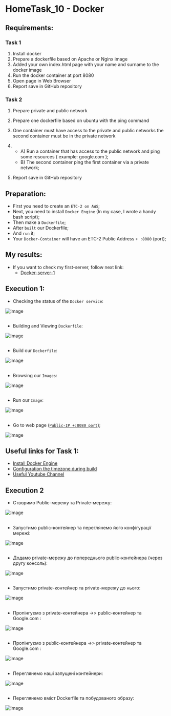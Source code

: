 # HomeTask_10 - Docker


## Requirements:
### Task 1
1. Install docker
2. Prepare a dockerfile based on Apache or Nginx image
3. Added your own index.html page with your name and surname to the docker image
4. Run the docker container at port 8080
5. Open page in Web Browser
6. Report save in GitHub repository

### Task 2
1. Prepare private and public network
2. Prepare one dockerfile based on ubuntu with the ping command
3. One container must have access to the private and public networks the second container
must be in the private network
4. - A) Run a container that has access to the public network and ping some resources (
example: google.com ); 
   - B) The second container ping the first container via a private network;

5. Report save in GitHub repository

## Preparation:
 - First you need to create an `ETC-2 on AWS`;
 - Next, you need to install `Docker Engine` (In my case, I wrote a handy bash script);
 - Then make a `Dockerfile`;
 - After `built` our Dockerfile;
 - And `run` it;
 - Your `Docker-Container` will have an ETC-2 Public Address `+ :8080` (port);
   
## My results:

- If you want to check my first-server, follow next link:
  - [Docker-server-1](http://3.123.229.58:8080/)
  
## Execution 1:
  
* Checking the status of the `Docker service`:  
  
  
![image](https://github.com/body21033/DevOps_BC/blob/main/Lab_10/img/1.jpg?raw=true)

##

* Building and Viewing `Dockerfile`:

![image](https://github.com/body21033/DevOps_BC/blob/main/Lab_10/img/2.jpg?raw=true)

##

* Build our `Dockerfile`: 

![image](https://github.com/body21033/DevOps_BC/blob/main/Lab_10/img/3.jpg?raw=true)

##

* Browsing our `Images`:

![image](https://github.com/body21033/DevOps_BC/blob/main/Lab_10/img/4.jpg?raw=true)

##

* Run our `Image`:

![image](https://github.com/body21033/DevOps_BC/blob/main/Lab_10/img/5.jpg?raw=true)

##

* Go to web page ([`Public-IP +:8080 port`][1]);

![image](https://github.com/body21033/DevOps_BC/blob/main/Lab_10/img/6.jpg?raw=true)



## Useful links for Task 1:
- [Install Docker Engine][2]
- [Configuration the timezone during build][3]
- [Useful Youtube Channel][4]





## Execution 2 
  
  * Створимо Public-мережу та Private-мережу:  
  
  
![image](https://github.com/body21033/DevOps_BC/blob/main/Lab_10/img/71.jpg?raw=true)

##

* Запустимо public-контейнер та переглянемо його конфігурації мережі:

![image](https://github.com/body21033/DevOps_BC/blob/main/Lab_10/img/72.jpg?raw=true)

##

* Додамо private-мережу до попереднього public-контейнера (через другу консоль): 

![image](https://github.com/body21033/DevOps_BC/blob/main/Lab_10/img/73.jpg?raw=true)

##

* Запустимо private-контейнер та private-мережу до нього:

![image](https://github.com/body21033/DevOps_BC/blob/main/Lab_10/img/74.jpg?raw=true)

##

* Пропінгуємо з private-контейнера ->> public-контейнер та Google.com :

![image](https://github.com/body21033/DevOps_BC/blob/main/Lab_10/img/75.jpg?raw=true)

##

* Пропінгуємо з public-контейнера ->> private-контейнер та Google.com :

![image](https://github.com/body21033/DevOps_BC/blob/main/Lab_10/img/76.jpg?raw=true)

##

* Переглянемо наші запущені контейнери: 

![image](https://github.com/body21033/DevOps_BC/blob/main/Lab_10/img/77.jpg?raw=true)

##

* Переглянемо вміст Dockerfile та побудованого образу: 

![image](https://github.com/body21033/DevOps_BC/blob/main/Lab_10/img/78.jpg?raw=true)

##


[1]: http://3.123.229.58:8080/
[2]: https://docs.docker.com/engine/install/ubuntu/
[3]: https://rtfm.co.ua/en/docker-configure-tzdata-and-timezone-during-build/
[4]: https://www.youtube.com/watch?v=I18TNwZ2Nqg&t=771s&ab_channel=ADV-IT




